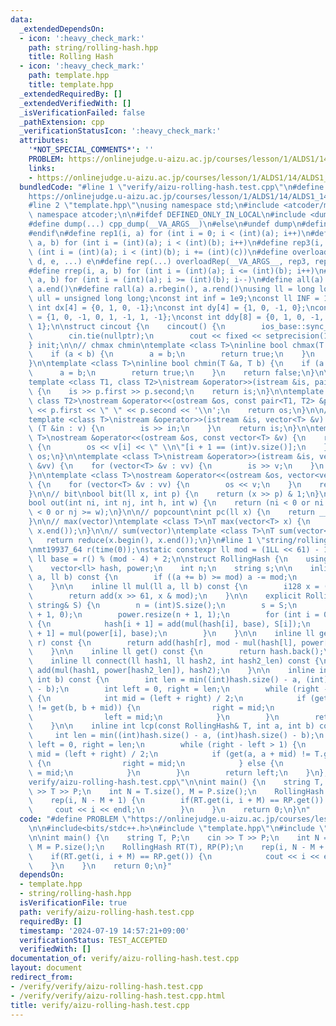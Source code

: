 ```yaml
---
data:
  _extendedDependsOn:
  - icon: ':heavy_check_mark:'
    path: string/rolling-hash.hpp
    title: Rolling Hash
  - icon: ':heavy_check_mark:'
    path: template.hpp
    title: template.hpp
  _extendedRequiredBy: []
  _extendedVerifiedWith: []
  _isVerificationFailed: false
  _pathExtension: cpp
  _verificationStatusIcon: ':heavy_check_mark:'
  attributes:
    '*NOT_SPECIAL_COMMENTS*': ''
    PROBLEM: https://onlinejudge.u-aizu.ac.jp/courses/lesson/1/ALDS1/14/ALDS1_14_B
    links:
    - https://onlinejudge.u-aizu.ac.jp/courses/lesson/1/ALDS1/14/ALDS1_14_B
  bundledCode: "#line 1 \"verify/aizu-rolling-hash.test.cpp\"\n#define PROBLEM \"\
    https://onlinejudge.u-aizu.ac.jp/courses/lesson/1/ALDS1/14/ALDS1_14_B\"\n\n#include<bits/stdc++.h>\n\
    #line 2 \"template.hpp\"\nusing namespace std;\n#include <atcoder/modint>\nusing\
    \ namespace atcoder;\n\n#ifdef DEFINED_ONLY_IN_LOCAL\n#include <dump/dump.hpp>\n\
    #define dump(...) cpp_dump(__VA_ARGS__)\n#else\n#undef dump\n#define dump(...)\n\
    #endif\n#define rep1(i, a) for (int i = 0; i < (int)(a); i++)\n#define rep2(i,\
    \ a, b) for (int i = (int)(a); i < (int)(b); i++)\n#define rep3(i, a, b, c) for\
    \ (int i = (int)(a); i < (int)(b); i += (int)(c))\n#define overloadRep(a, b, c,\
    \ d, e, ...) e\n#define rep(...) overloadRep(__VA_ARGS__, rep3, rep2, rep1)(__VA_ARGS__)\n\
    #define rrep(i, a, b) for (int i = (int)(a); i <= (int)(b); i++)\n#define drep(i,\
    \ a, b) for (int i = (int)(a); i >= (int)(b); i--)\n#define all(a) a.begin(),\
    \ a.end()\n#define rall(a) a.rbegin(), a.rend()\nusing ll = long long;\nusing\
    \ ull = unsigned long long;\nconst int inf = 1e9;\nconst ll INF = 1e18;\nconst\
    \ int dx[4] = {0, 1, 0, -1};\nconst int dy[4] = {1, 0, -1, 0};\nconst int ddx[8]\
    \ = {1, 0, -1, 0, 1, -1, 1, -1};\nconst int ddy[8] = {0, 1, 0, -1, 1, -1, -1,\
    \ 1};\n\nstruct cincout {\n    cincout() {\n        ios_base::sync_with_stdio(false);\n\
    \        cin.tie(nullptr);\n        cout << fixed << setprecision(15);\n    }\n\
    } init;\n\n// chmax chmin\ntemplate <class T>\ninline bool chmax(T &a, T b) {\n\
    \    if (a < b) {\n        a = b;\n        return true;\n    }\n    return false;\n\
    }\n\ntemplate <class T>\ninline bool chmin(T &a, T b) {\n    if (a > b) {\n  \
    \      a = b;\n        return true;\n    }\n    return false;\n}\n\n// pair\n\
    template <class T1, class T2>\nistream &operator>>(istream &is, pair<T1, T2> &p)\
    \ {\n    is >> p.first >> p.second;\n    return is;\n}\n\ntemplate <class T1,\
    \ class T2>\nostream &operator<<(ostream &os, const pair<T1, T2> &p) {\n    os\
    \ << p.first << \" \" << p.second << '\\n';\n    return os;\n}\n\n// vector\n\
    template <class T>\nistream &operator>>(istream &is, vector<T> &v) {\n    for\
    \ (T &in : v) {\n        is >> in;\n    }\n    return is;\n}\n\ntemplate <class\
    \ T>\nostream &operator<<(ostream &os, const vector<T> &v) {\n    rep(i, (int)v.size())\
    \ {\n        os << v[i] << \" \\n\"[i + 1 == (int)v.size()];\n    }\n    return\
    \ os;\n}\n\ntemplate <class T>\nistream &operator>>(istream &is, vector<vector<T>>\
    \ &vv) {\n    for (vector<T> &v : vv) {\n        is >> v;\n    }\n    return is;\n\
    }\n\ntemplate <class T>\nostream &operator<<(ostream &os, vector<vector<T>> &vv)\
    \ {\n    for (vector<T> &v : vv) {\n        os << v;\n    }\n    return os;\n\
    }\n\n// bit\nbool bit(ll x, int p) {\n    return (x >> p) & 1;\n}\n\n// grid out\n\
    bool out(int ni, int nj, int h, int w) {\n    return (ni < 0 or ni >= h or nj\
    \ < 0 or nj >= w);\n}\n\n// popcount\nint pc(ll x) {\n    return __builtin_popcountll(x);\n\
    }\n\n// max(vector)\ntemplate <class T>\nT max(vector<T> x) {\n    return *max_element(x.begin(),\
    \ x.end());\n}\n\n// sum(vector)\ntemplate <class T>\nT sum(vector<T> x) {\n \
    \   return reduce(x.begin(), x.end());\n}\n#line 1 \"string/rolling-hash.hpp\"\
    \nmt19937_64 r(time(0));\nstatic constexpr ll mod = (1LL << 61) - 1;\nstatic const\
    \ ll base = r() % (mod - 4) + 2;\n\nstruct RollingHash {\n    using i128 = __int128_t;\n\
    \    vector<ll> hash, power;\n    int n;\n    string s;\n\n    inline ll add(ll\
    \ a, ll b) const {\n        if ((a += b) >= mod) a -= mod;\n        return a;\n\
    \    }\n\n    inline ll mul(ll a, ll b) const {\n        i128 x = (i128)a * b;\n\
    \        return add(x >> 61, x & mod);\n    }\n\n    explicit RollingHash(const\
    \ string& S) {\n        n = (int)S.size();\n        s = S;\n        hash.resize(n\
    \ + 1, 0);\n        power.resize(n + 1, 1);\n        for (int i = 0; i < n; i++)\
    \ {\n            hash[i + 1] = add(mul(hash[i], base), S[i]);\n            power[i\
    \ + 1] = mul(power[i], base);\n        }\n    }\n\n    inline ll get(int l, int\
    \ r) const {\n        return add(hash[r], mod - mul(hash[l], power[r - l]));\n\
    \    }\n\n    inline ll get() const {\n        return hash.back();\n    }\n\n\
    \    inline ll connect(ll hash1, ll hash2, int hash2_len) const {\n        return\
    \ add(mul(hash1, power[hash2_len]), hash2);\n    }\n\n    inline int lcp(int a,\
    \ int b) const {\n        int len = min((int)hash.size() - a, (int)hash.size()\
    \ - b);\n        int left = 0, right = len;\n        while (right - left > 1)\
    \ {\n            int mid = (left + right) / 2;\n            if (get(a, a + mid)\
    \ != get(b, b + mid)) {\n                right = mid;\n            } else {\n\
    \                left = mid;\n            }\n        }\n        return left;\n\
    \    }\n\n    inline int lcp(const RollingHash& T, int a, int b) const {\n   \
    \     int len = min((int)hash.size() - a, (int)hash.size() - b);\n        int\
    \ left = 0, right = len;\n        while (right - left > 1) {\n            int\
    \ mid = (left + right) / 2;\n            if (get(a, a + mid) != T.get(b, b + mid))\
    \ {\n                right = mid;\n            } else {\n                left\
    \ = mid;\n            }\n        }\n        return left;\n    }\n};\n#line 6 \"\
    verify/aizu-rolling-hash.test.cpp\"\n\nint main() {\n    string T, P;\n    cin\
    \ >> T >> P;\n    int N = T.size(), M = P.size();\n    RollingHash RT(T), RP(P);\n\
    \    rep(i, N - M + 1) {\n        if(RT.get(i, i + M) == RP.get()) {\n       \
    \     cout << i << endl;\n        }\n    }\n    return 0;\n}\n"
  code: "#define PROBLEM \"https://onlinejudge.u-aizu.ac.jp/courses/lesson/1/ALDS1/14/ALDS1_14_B\"\
    \n\n#include<bits/stdc++.h>\n#include \"template.hpp\"\n#include \"string/rolling-hash.hpp\"\
    \n\nint main() {\n    string T, P;\n    cin >> T >> P;\n    int N = T.size(),\
    \ M = P.size();\n    RollingHash RT(T), RP(P);\n    rep(i, N - M + 1) {\n    \
    \    if(RT.get(i, i + M) == RP.get()) {\n            cout << i << endl;\n    \
    \    }\n    }\n    return 0;\n}"
  dependsOn:
  - template.hpp
  - string/rolling-hash.hpp
  isVerificationFile: true
  path: verify/aizu-rolling-hash.test.cpp
  requiredBy: []
  timestamp: '2024-07-19 14:57:21+09:00'
  verificationStatus: TEST_ACCEPTED
  verifiedWith: []
documentation_of: verify/aizu-rolling-hash.test.cpp
layout: document
redirect_from:
- /verify/verify/aizu-rolling-hash.test.cpp
- /verify/verify/aizu-rolling-hash.test.cpp.html
title: verify/aizu-rolling-hash.test.cpp
---
```

